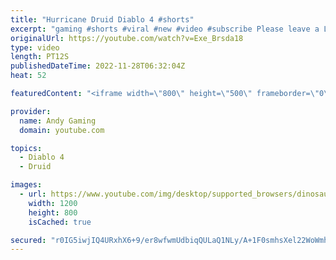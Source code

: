```yaml
---
title: "Hurricane Druid Diablo 4 #shorts"
excerpt: "gaming #shorts #viral #new #video #subscribe Please leave a Like & Subscribe, it helps the channel grow!"
originalUrl: https://youtube.com/watch?v=Exe_Brsda18
type: video
length: PT12S
publishedDateTime: 2022-11-28T06:32:04Z
heat: 52

featuredContent: "<iframe width=\"800\" height=\"500\" frameborder=\"0\" src=\"https://www.youtube.com/embed/Exe_Brsda18\" allow=\"accelerometer; autoplay; encrypted-media; gyroscope; picture-in-picture\" allowfullscreen></iframe>"

provider:
  name: Andy Gaming
  domain: youtube.com

topics:
  - Diablo 4
  - Druid

images:
  - url: https://www.youtube.com/img/desktop/supported_browsers/dinosaur.png
    width: 1200
    height: 800
    isCached: true

secured: "r0IG5iwjIQ4URxhX6+9/er8wfwmUdbiqQULaQ1NLy/A+1F0smhsXel22WoWmhj2/fnT8N1375v1kla8QWKakvU2/V18qfZ96EOF9T3IL8n4QB5ZE1JlitIWuazzSdcr6Cu1o+bUv0kTmPByoCCZguIkpDIC58hQkSWcY3CeZEE5MLiYjVHRVuvJXqM4bhXjJKrGVpyWoeSB1/pZiNnnL5lnTF71rlKhTwKEHCSCtfbVxF9hFue7S5e6JdD9ypjdRavLNkOFfSI2bm2Oxh5NQhSDFJbvaFjRDgRXj1obNPmDi+Ludc1WqpUjoKuvTD6BqobocZyk27/Ws6WGg9qLlre4iI4VvAPlUJyawqGllXKQvdXnVw/EUnOvR3/8RRRkGB1nRaPuCnzSXHswZy6V57TWtcAMid9RanOlo25SwhHo=;B8c5bK+O+/fvboFfsEXDSA=="
---
```



